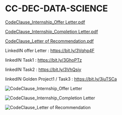 # CC-DEC-DATA-SCIENCE

[CodeClause_Internship_Offer Letter.pdf](https://github.com/Shivam1431/CC-DEC-DATA_SCIENCE/files/10300100/CodeClause_Internship_Offer.Letter.pdf)

[CodeClause_Internship_Completion Letter.pdf](https://github.com/Shivam1431/CC-DEC-DATA_SCIENCE/files/10423848/CodeClause_Internship_Completion.Letter.pdf)

[CodeClause_Letter of Recommendation.pdf](https://github.com/Shivam1431/CC-DEC-DATA_SCIENCE/files/10423851/CodeClause_Letter.of.Recommendation.pdf)

LinkedIN offer Letter : https://bit.ly/3Vqhp4F

linkedIN Task1 : https://bit.ly/3GhoPTz

linkedIN Task2 : https://bit.ly/3VhQsjy

linkedIN Golden Project1 / Task3 : https://bit.ly/3juTSCa

![CodeClause_Internship_Offer Letter](https://user-images.githubusercontent.com/103066914/209471399-d5e2d0fa-d4a2-41c7-945c-a3fc3e95ce5b.jpg)

![CodeClause_Internship_Completion Letter](https://user-images.githubusercontent.com/103066914/212633398-6966a097-c979-467e-8cc0-d53b77ecc0c3.jpg)

![CodeClause_Letter of Recommendation](https://user-images.githubusercontent.com/103066914/212633400-5ff5b142-365e-47ed-a8a7-f4ba28bbc9d0.jpg)

